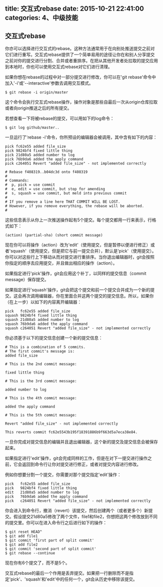 title: 交互式rebase
date: 2015-10-21 22:41:00
categories: 4、中级技能
---
## 交互式rebase ##

你亦可以选择进行交互式的rebase。这种方法通常用于在向别处推送提交之前对它们进行重写。交互式rebase提供了一个简单易用的途径让你在和别人分享提交之前对你的提交进行分割、合并或者重排序。在把从其他开发者处拉取的提交应用到本地时，你也可以使用交互式rebase对它们进行清理。

如果你想在rebase的过程中对一部分提交进行修改，你可以在'git rebase'命令中加入'-i'或'--interactive'参数去调用交互模式。

	$ git rebase -i origin/master

这个命令会执行交互式rebase操作，操作对象是那些自最后一次从origin仓库拉取或者向origin推送之后的所有提交。

若想查看一下将被rebase的提交，可以用如下的log命令：

	$ git log github/master..

一旦运行了'rebase -i'命令，你所预设的编辑器会被调用，其中含有如下的内容：

	pick fc62e55 added file_size
	pick 9824bf4 fixed little thing
	pick 21d80a5 added number to log
	pick 76b9da6 added the apply command
	pick c264051 Revert "added file_size" - not implemented correctly

	# Rebase f408319..b04dc3d onto f408319
	#
	# Commands:
	#  p, pick = use commit
	#  e, edit = use commit, but stop for amending
	#  s, squash = use commit, but meld into previous commit
	#
	# If you remove a line here THAT COMMIT WILL BE LOST.
	# However, if you remove everything, the rebase will be aborted.
	#

这些信息表示从你上一次推送操作起有5个提交。每个提交都用一行来表示，行格式如下：

	(action) (partial-sha) (short commit message)

现在你可以将操作（action）改为'edit'（使用提交，但是暂停以便进行修正）或者'squash'（使用提交，但是把它与前一提交合并），默认是'pick'（使用提交）。你可以对这些行上下移动从而对提交进行重排序。当你退出编辑器时，git会按照你指定的顺序去应用提交，并且做出相应的操作（action）。

如果指定进行'pick'操作，git会应用这个补丁，以同样的提交信息（commit message）保存提交。

如果指定进行'squash'操作，git会把这个提交和前一个提交合并成为一个新的提交。这会再次调用编辑器，你在里面合并这两个提交的提交信息。所以，如果你（在上一步）以如下的内容离开编辑器：

	pick   fc62e55 added file_size
	squash 9824bf4 fixed little thing
	squash 21d80a5 added number to log
	squash 76b9da6 added the apply command
	squash c264051 Revert "added file_size" - not implemented correctly

你必须基于以下的提交信息创建一个新的提交信息：

	# This is a combination of 5 commits.
	# The first commit's message is:
	added file_size

	# This is the 2nd commit message:

	fixed little thing

	# This is the 3rd commit message:

	added number to log

	# This is the 4th commit message:

	added the apply command

	# This is the 5th commit message:

	Revert "added file_size" - not implemented correctly

	This reverts commit fc62e5543b195f18391886b9f663d5a7eca38e84.

一旦你完成对提交信息的编辑并且退出编辑器，这个新的提交及提交信息会被保存起来。

如果指定进行'edit'操作，git会完成同样的工作，但是在对下一提交进行操作之前，它会返回到命令行让你对提交进行修正，或者对提交内容进行修改。

例如你想要分割一个提交，你需要对那个提交指定'edit'操作：

	pick   fc62e55 added file_size
	pick   9824bf4 fixed little thing
	edit   21d80a5 added number to log
	pick   76b9da6 added the apply command
	pick   c264051 Revert "added file_size" - not implemented correctly

你会进入到命令行，撤消（revert）该提交，然后创建两个（或者更多个）新提交。假设提交21d80a5修改了两个文件，file1和file2，你想把这两个修改放到不同的提交里。你可以在进入命令行之后进行如下的操作：

	$ git reset HEAD^
	$ git add file1
	$ git commit 'first part of split commit'
	$ git add file2
	$ git commit 'second part of split commit'
	$ git rebase --continue

现在你有6个提交了，而不是5个。

交互式rebase的最后一个作用是丢弃提交。如果把一行删除而不是指定'pick'、'squash'和'edit'中的任何一个，git会从历史中移除该提交。

